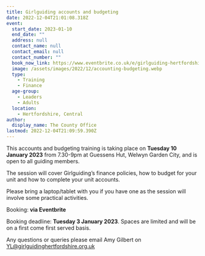 ```yaml
---
title: Girlguiding accounts and budgeting
date: 2022-12-04T21:01:08.318Z
event:
  start_date: 2023-01-10
  end_date: ""
  address: null
  contact_name: null
  contact_email: null
  contact_number: ""
  book_now_link: https://www.eventbrite.co.uk/e/girlguiding-hertfordshire-accounts-budgeting-tickets-480823896217
  image: /assets/images/2022/12/accounting-budgeting.webp
  type:
    - Training
    - Finance
  age-group:
    - Leaders
    - Adults
  location:
    - Hertfordshire, Central
author:
  display_name: The County Office
lastmod: 2022-12-04T21:09:59.390Z
---
```

This accounts and budgeting training is taking place on **Tuesday 10 January 2023** from 7.30-9pm at Guessens Hut, Welwyn Garden City, and is open to all guiding members.

The session will cover Girlguiding’s finance policies, how to budget for your unit and how to complete your unit accounts.

Please bring a laptop/tablet with you if you have one as the session will involve some practical activities.

Booking: **via Eventbrite**

Booking deadline:  **Tuesday 3 January 2023**.  Spaces are limited and will be on a first come first served basis.

Any questions or queries please email Amy Gilbert on <YL@girlguidinghertfordshire.org.uk>
